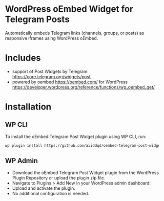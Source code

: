 #  WordPress oEmbed Widget for Telegram Posts

Automatically embeds Telegram links (channels, groups, or posts) as responsive iframes using WordPress oEmbed.

# Includes
- support of Post Widgets by Telegram https://core.telegram.org/widgets/post 
- powered by oembed https://oembed.com/ for WordPress https://developer.wordpress.org/reference/functions/wp_oembed_get/

# Installation

## WP CLI
To install the oEmbed Telegram Post Widget plugin using WP CLI, run:

```bash
wp plugin install https://github.com/aiiddqd/oembed-telegram-post-widget/archive/refs/heads/main.zip --activate
``` 

## WP Admin
- Download the oEmbed Telegram Post Widget plugin from the WordPress Plugin Repository or upload the plugin zip file.
- Navigate to Plugins > Add New in your WordPress admin dashboard.
- Upload and activate the plugin.
- No additional configuration is needed.
